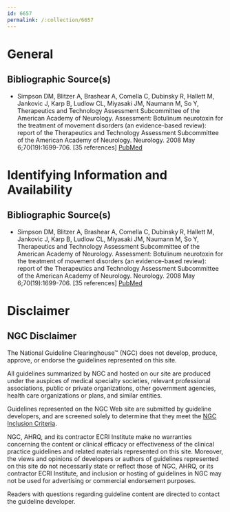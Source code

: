 ```yaml
---
id: 6657
permalink: /:collection/6657
---
```


# General

## Bibliographic Source(s)

- Simpson DM, Blitzer A, Brashear A, Comella C, Dubinsky R, Hallett M, Jankovic J, Karp B, Ludlow CL, Miyasaki JM, Naumann M, So Y, Therapeutics and Technology Assessment Subcommittee of the American Academy of Neurology. Assessment: Botulinum neurotoxin for the treatment of movement disorders (an evidence-based review): report of the Therapeutics and Technology Assessment Subcommittee of the American Academy of Neurology. Neurology. 2008 May 6;70(19):1699-706. [35 references] [ PubMed ](http://www.ncbi.nlm.nih.gov/entrez/query.fcgi?cmd=Retrieve&db=pubmed&dopt=Abstract&list_uids=18458230)

# Identifying Information and Availability

## Bibliographic Source(s)

- Simpson DM, Blitzer A, Brashear A, Comella C, Dubinsky R, Hallett M, Jankovic J, Karp B, Ludlow CL, Miyasaki JM, Naumann M, So Y, Therapeutics and Technology Assessment Subcommittee of the American Academy of Neurology. Assessment: Botulinum neurotoxin for the treatment of movement disorders (an evidence-based review): report of the Therapeutics and Technology Assessment Subcommittee of the American Academy of Neurology. Neurology. 2008 May 6;70(19):1699-706. [35 references] [ PubMed ](http://www.ncbi.nlm.nih.gov/entrez/query.fcgi?cmd=Retrieve&db=pubmed&dopt=Abstract&list_uids=18458230)

# Disclaimer

## NGC Disclaimer

The National Guideline Clearinghouse™ (NGC) does not develop, produce, approve, or endorse the guidelines represented on this site.

All guidelines summarized by NGC and hosted on our site are produced under the auspices of medical specialty societies, relevant professional associations, public or private organizations, other government agencies, health care organizations or plans, and similar entities.

Guidelines represented on the NGC Web site are submitted by guideline developers, and are screened solely to determine that they meet the [NGC Inclusion Criteria](/help-and-about/summaries/inclusion-criteria).

NGC, AHRQ, and its contractor ECRI Institute make no warranties concerning the content or clinical efficacy or effectiveness of the clinical practice guidelines and related materials represented on this site. Moreover, the views and opinions of developers or authors of guidelines represented on this site do not necessarily state or reflect those of NGC, AHRQ, or its contractor ECRI Institute, and inclusion or hosting of guidelines in NGC may not be used for advertising or commercial endorsement purposes.

Readers with questions regarding guideline content are directed to contact the guideline developer.

